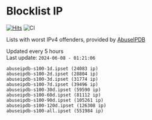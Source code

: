 # Blocklist IP

[![Hits](https://hits.seeyoufarm.com/api/count/incr/badge.svg?url=https%3A%2F%2Fgithub.com%2Fborestad%2Fblocklist-ip%2F&count_bg=%2379C83D&title_bg=%23555555&icon=&icon_color=%23E7E7E7&title=hits&edge_flat=false)](https://hits.seeyoufarm.com)  ![CI](https://img.shields.io/github/workflow/status/borestad/blocklist-ip/CI?style=flat-square)

Lists with worst IPv4 offenders, provided by [AbuseIPDB](https://www.abuseipdb.com/)

<!-- FOOTER-PLACEHOLDER -->
Updated every 5 hours<br>
Last update: `2024-06-08 - 01:21:06`
```
abuseipdb-s100-1d.ipset (24083 ip)
abuseipdb-s100-2d.ipset (28804 ip)
abuseipdb-s100-3d.ipset (31774 ip)
abuseipdb-s100-7d.ipset (39496 ip)
abuseipdb-s100-30d.ipset (59590 ip)
abuseipdb-s100-60d.ipset (81112 ip)
abuseipdb-s100-90d.ipset (105261 ip)
abuseipdb-s100-120d.ipset (126308 ip)
abuseipdb-s100-all.ipset (551984 ip)
```
